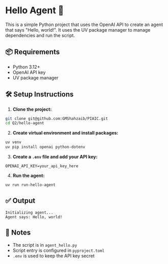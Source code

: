 # Hello Agent 👋

This is a simple Python project that uses the OpenAI API to create an agent that says "Hello, world!". It uses the UV package manager to manage dependencies and run the script.

## 📦 Requirements

- Python 3.12+
- OpenAI API key
- UV package manager

## 🛠️ Setup Instructions

1. **Clone the project:**

```bash
git clone git@github.com:GMShahzaib/PIAIC.git
cd Q2/hello-agent
```

2. **Create virtual environment and install packages:**

```bash
uv venv
uv pip install openai python-dotenv
```

3. **Create a `.env` file and add your API key:**

```
OPENAI_API_KEY=your_api_key_here
```

4. **Run the agent:**

```bash
uv run run-hello-agent
```

## ✅ Output

```
Initializing agent...
Agent says: Hello, world!
```

## 📝 Notes

* The script is in `agent_hello.py`
* Script entry is configured in `pyproject.toml`
* `.env` is used to keep the API key secret